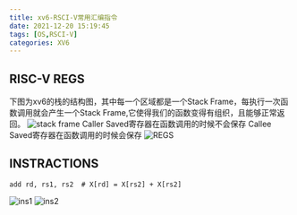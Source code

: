 ```yaml
---
title: xv6-RSCI-V常用汇编指令
date: 2021-12-20 15:19:45
tags: [OS,RSCI-V]
categories: XV6
---
```

## RISC-V REGS
下图为xv6的栈的结构图，其中每一个区域都是一个Stack Frame，每执行一次函数调用就会产生一个Stack Frame,它使得我们的函数变得有组织，且能够正常返回。
![stack frame](stack.png)
Caller Saved寄存器在函数调用的时候不会保存
Callee Saved寄存器在函数调用的时候会保存
![REGS](RISC-V_regs.png)

## INSTRACTIONS

```ASM
add rd, rs1, rs2  # X[rd] = X[rs2] + X[rs2]
```


![ins1](3.jpg)
![ins2](4.jpg)
